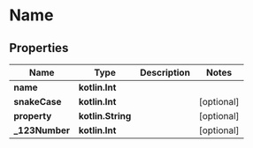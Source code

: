 
# Name

## Properties
Name | Type | Description | Notes
------------ | ------------- | ------------- | -------------
**name** | **kotlin.Int** |  | 
**snakeCase** | **kotlin.Int** |  |  [optional]
**property** | **kotlin.String** |  |  [optional]
**_123Number** | **kotlin.Int** |  |  [optional]



